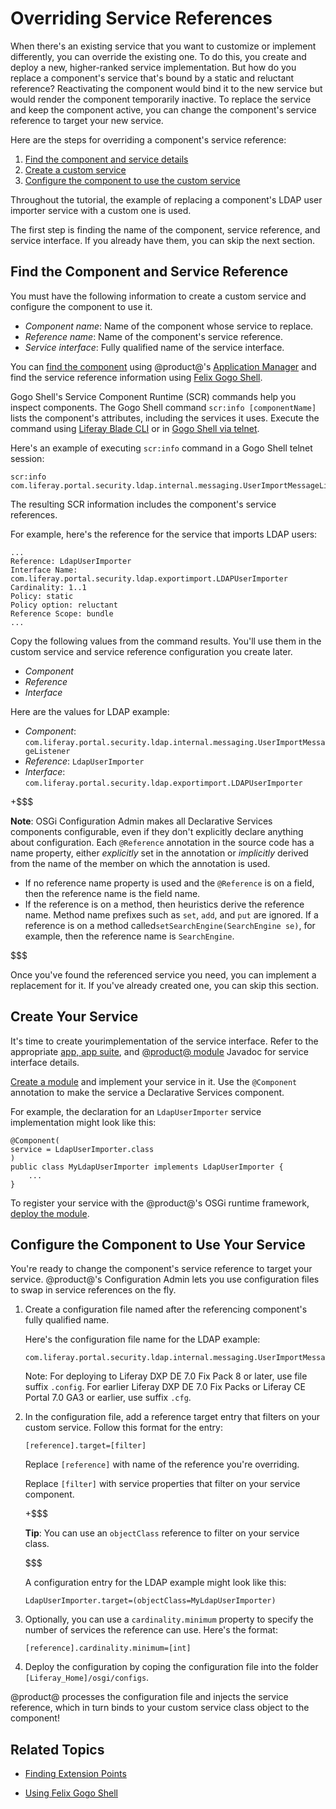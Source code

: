 # Overriding Service References [](id=overriding-service-references)

When there's an existing service that you want to customize or implement
differently, you can override the existing one. To do this, you create and
deploy a new, higher-ranked service implementation. But how do you replace a
component's service that's bound by a static and reluctant reference?
Reactivating the component would bind it to the new service but would render the
component temporarily inactive. To replace the service and keep the
component active, you can change the component's service reference to target
your new service.

Here are the steps for overriding a component's service reference:

1.  [Find the component and service details](#find-the-component-and-service-reference)
2.  [Create a custom service](#create-a-custom-service)
3.  [Configure the component to use the custom service](#configure-the-component-to-use-the-custom-service)

Throughout the tutorial, the example of replacing a component's LDAP user
importer service with a custom one is used. 

The first step is finding the name of the component, service reference, and
service interface. If you already have them, you can skip the next section. 

## Find the Component and Service Reference [](id=find-the-component-and-service-reference)

You must have the following information to create a custom service and configure
the component to use it.

-   *Component name*: Name of the component whose service to replace.
-   *Reference name*: Name of the component's service reference.
-   *Service interface*: Fully qualified name of the service interface.

You can [find the component](/develop/tutorials/-/knowledge_base/7-0/finding-extension-points#locate-the-related-module-and-component)
using @product@'s
[Application Manager](/discover/portal/-/knowledge_base/7-0/managing-and-configuring-apps#using-the-app-manager)
and find the service reference information using
[Felix Gogo Shell](/develop/reference/-/knowledge_base/7-0/using-the-felix-gogo-shell). 

Gogo Shell's Service Component Runtime (SCR) commands help you inspect
components. The Gogo Shell command `scr:info [componentName]` lists the
component's attributes, including the services it uses. Execute the command
using
[Liferay Blade CLI](/develop/tutorials/-/knowledge_base/7-0/blade-cli) or in
[Gogo Shell via telnet](/develop/reference/-/knowledge_base/7-0/using-the-felix-gogo-shell). 

Here's an example of executing `scr:info` command in a Gogo Shell telnet
session:

    scr:info com.liferay.portal.security.ldap.internal.messaging.UserImportMessageListener 
 
The resulting SCR information includes the component's service references.
 
For example, here's the reference for the service that imports LDAP users:

    ...
    Reference: LdapUserImporter
    Interface Name: com.liferay.portal.security.ldap.exportimport.LDAPUserImporter
    Cardinality: 1..1
    Policy: static
    Policy option: reluctant
    Reference Scope: bundle
    ...

Copy the following values from the command results. You'll use them in the
custom service and service reference configuration you create later.

-   *Component*
-   *Reference*
-   *Interface*

Here are the values for LDAP example:

-   *Component*:
    `com.liferay.portal.security.ldap.internal.messaging.UserImportMessageListener`
-   *Reference*: `LdapUserImporter`
-   *Interface*:
    `com.liferay.portal.security.ldap.exportimport.LDAPUserImporter`

+$$$

**Note**: OSGi Configuration Admin makes all Declarative Services components
configurable, even if they don't explicitly declare anything about
configuration. Each `@Reference` annotation in the source code has a name
property, either *explicitly* set in the annotation or *implicitly* derived from
the name of the member on which the annotation is used.

-   If no reference name property is used and the `@Reference` is on a field,
    then the reference name is the field name. 
-   If the reference is on a method, then heuristics derive the reference name.
    Method name prefixes such as `set`, `add`, and `put` are ignored. If a
    reference is on a method called`setSearchEngine(SearchEngine se)`, for
    example, then the reference name is `SearchEngine`. 

$$$

Once you've found the referenced service you need, you can implement a
replacement for it. If you've already created one, you can skip this section. 

## Create Your Service [](id=create-a-custom-service)

It's time to create yourimplementation of the service interface. Refer to
the appropriate [app, app suite](@app-ref@), and
[@product@ module](@platform-ref@/7.0-latest/javadocs/modules)
Javadoc for service interface details.

[Create a module](https://dev.liferay.com/develop/tutorials/-/knowledge_base/7-0/starting-module-development)
and implement your service in it. Use the `@Component` annotation to make
the service a Declarative Services component. 

For example, the declaration for an `LdapUserImporter` service implementation
might look like this:

    @Component(
    service = LdapUserImporter.class
    )
    public class MyLdapUserImporter implements LdapUserImporter {
        ...
    } 

To register your service with the @product@'s OSGi runtime framework,
[deploy the module](/develop/tutorials/-/knowledge_base/7-0/starting-module-development#building-and-deploying-a-module). 

## Configure the Component to Use Your Service [](id=configure-the-component-to-use-the-custom-service)

You're ready to change the component's service reference to target your service.
@product@'s Configuration Admin lets you use configuration files to swap in
service references on the fly. 

1.  Create a configuration file named after the referencing component's fully
    qualified name. 

    Here's the configuration file name for the LDAP example:

        com.liferay.portal.security.ldap.internal.messaging.UserImportMessageListener.config
 
    Note: For deploying to Liferay DXP DE 7.0 Fix Pack 8 or later, use file
    suffix `.config`. For earlier Liferay DXP DE 7.0 Fix Packs or Liferay CE
    Portal 7.0 GA3 or earlier, use suffix `.cfg`. 

2.  In the configuration file, add a reference target entry that filters on your
    custom service. Follow this format for the entry:

        [reference].target=[filter]

    Replace `[reference]` with name of the reference you're overriding.

    Replace `[filter]` with service properties that filter on your 
    service component. 

    +$$$

    **Tip**: You can use an `objectClass` reference to filter on your 
    service class. 

    $$$

    A configuration entry for the LDAP example might look like this:
    
        LdapUserImporter.target=(objectClass=MyLdapUserImporter)

3.  Optionally, you can use a `cardinality.minimum` property to specify the
    number of services the reference can use. Here's the format:

        [reference].cardinality.minimum=[int]

4.  Deploy the configuration by coping the configuration file into the folder
    `[Liferay_Home]/osgi/configs`. 

@product@ processes the configuration file and injects the service reference,
which in turn binds to your custom service class object to the component! 

## Related Topics [](id=related-topics)

- [Finding Extension Points](/develop/tutorials/-/knowledge_base/7-0/finding-extension-points)

- [Using Felix Gogo Shell](/develop/reference/-/knowledge_base/7-0/using-the-felix-gogo-shell)
